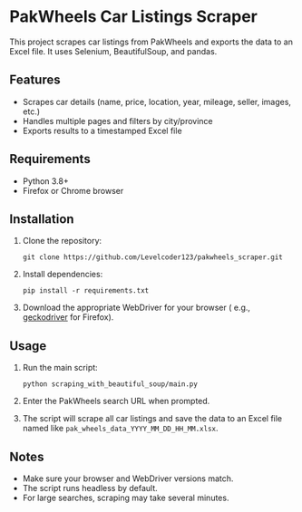 # PakWheels Car Listings Scraper

This project scrapes car listings from PakWheels and exports the data to an Excel file. It uses Selenium, BeautifulSoup,
and pandas.

## Features

- Scrapes car details (name, price, location, year, mileage, seller, images, etc.)
- Handles multiple pages and filters by city/province
- Exports results to a timestamped Excel file

## Requirements

- Python 3.8+
- Firefox or Chrome browser

## Installation

1. Clone the repository:
    ```
    git clone https://github.com/Levelcoder123/pakwheels_scraper.git
   
    ```

2. Install dependencies:
    ```
    pip install -r requirements.txt
    ```

3. Download the appropriate WebDriver for your browser (
   e.g., [geckodriver](https://github.com/mozilla/geckodriver/releases) for Firefox).

## Usage

1. Run the main script:
    ```
    python scraping_with_beautiful_soup/main.py
    ```

2. Enter the PakWheels search URL when prompted.

3. The script will scrape all car listings and save the data to an Excel file named like
   `pak_wheels_data_YYYY_MM_DD_HH_MM.xlsx`.

## Notes

- Make sure your browser and WebDriver versions match.
- The script runs headless by default.
- For large searches, scraping may take several minutes.
